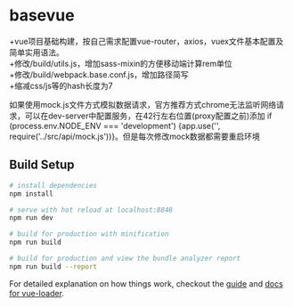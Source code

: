 # basevue
+vue项目基础构建，按自己需求配置vue-router，axios，vuex文件基本配置及简单实用语法。<br>
+修改/build/utils.js，增加sass-mixin的方便移动端计算rem单位<br>
+修改/build/webpack.base.conf.js，增加路径简写<br>
+缩减css/js等的hash长度为7<br>


如果使用mock.js文件方式模拟数据请求，官方推荐方式chrome无法监听网络请求，可以在dev-server中配置服务，在42行左右位置(proxy配置之前)添加 if (process.env.NODE_ENV === 'development') {app.use('', require('../src/api/mock.js'))}。但是每次修改mock数据都需要重启环境

## Build Setup

``` bash
# install dependencies
npm install

# serve with hot reload at localhost:8848
npm run dev

# build for production with minification
npm run build

# build for production and view the bundle analyzer report
npm run build --report
```

For detailed explanation on how things work, checkout the [guide](http://vuejs-templates.github.io/webpack/) and [docs for vue-loader](http://vuejs.github.io/vue-loader).
